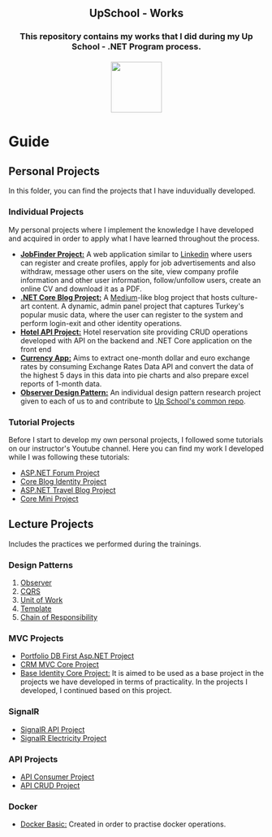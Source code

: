 <h2 align="center">
UpSchool - Works
</h3>
<h3 align="center">
This repository contains my works that I did during my Up School - .NET Program process.
<br/>
<br/>
<img height="100" width="100" src="https://media1.giphy.com/media/f6hnhHkks8bk4jwjh3/giphy.gif" />
</h3>

# Guide

## Personal Projects
In this folder, you can find the projects that I have induvidually developed.

### Individual Projects

My personal projects where I implement the knowledge I have developed and acquired in order to apply what I have learned throughout the process.

- **[JobFinder Project:](https://github.com/gozdemogus/identity-netcore-jobsearch-project/)** A web application similar to [Linkedin](https://linkedin.com/) where users can register and create profiles, apply for job advertisements and also withdraw, message other users on the site, view company profile information and other user information, follow/unfollow users, create an online CV and download it as a PDF.
- **[.NET Core Blog Project:](https://github.com/gozdemogus/blog-project-core-identity-api/)** A [Medium](https://medium.com/)-like blog project that hosts culture-art content. A dynamic, admin panel project that captures Turkey's popular music data, where the user can register to the system and perform login-exit and other identity operations.
- **[Hotel API Project:](https://github.com/gozdemogus/hotel-api-produce-consume/)** Hotel reservation site providing CRUD operations developed with API on the backend and .NET Core application on the front end
- **[Currency App:](https://github.com/gozdemogus/currency-report-app/)** Aims to extract one-month dollar and euro exchange rates by consuming Exchange Rates Data API and convert the data of the highest 5 days in this data into pie charts and also prepare excel reports of 1-month data.
- **[Observer Design Pattern:](https://github.com/gozdemogus/Observer-DesignPattern-Personal/)** An individual design pattern research project given to each of us to and contribute to [Up School's common repo](https://github.com/upschool-classroom/ND-1-Bootcamp-Progress). 

### Tutorial Projects
Before I start to develop my own personal projects, I followed some tutorials on our instructor's Youtube channel. Here you can find my work I developed while I was following these tutorials:
- [ASP.NET Forum Project](https://github.com/gozdemogus/MVCProject/)
- [Core Blog Identity Project](https://github.com/gozdemogus/CoreDemo/)
- [ASP.NET Travel Blog Project](https://github.com/gozdemogus/aspnet-codefirst-travelblog-project/)
- [Core Mini Project](https://github.com/gozdemogus/aspnet-core-projects/)

## Lecture Projects

Includes the practices we performed during the trainings.

### Design Patterns
1. [Observer](https://github.com/gozdemogus/Observer-Design-Pattern/)
2. [CQRS](https://github.com/gozdemogus/CQRS-Project/)
3. [Unit of Work](https://github.com/gozdemogus/Unit-Of-Work-Design-Pattern/)
4. [Template](https://github.com/gozdemogus/template-design-pattern/)
5. [Chain of Responsibility](https://github.com/gozdemogus/chain-of-responsibility/)

### MVC Projects
- [Portfolio DB First Asp.NET Project](https://github.com/gozdemogus/DemoUpSchoolProject/)
- [CRM MVC Core Project](https://github.com/gozdemogus/CrmUpSchool/)
- [Base Identity Core Project:](https://github.com/gozdemogus/BaseIdentity-Upschool/) It is aimed to be used as a base project in the projects we have developed in terms of practicality. In the projects I developed, I continued based on this project.

### SignalR 
- [SignalR API Project](https://github.com/gozdemogus/signalr-api-project/)
- [SignalR Electricity Project](https://github.com/gozdemogus/signalr-electricity-project/)

### API Projects
- [API Consumer Project](https://github.com/gozdemogus/APIConsumer/)
- [API CRUD Project](https://github.com/gozdemogus/UpSchool-WebAPI/)

### Docker
- [Docker Basic:](https://github.com/gozdemogus/upschool-docker/) Created in order to practise docker operations.
